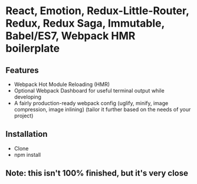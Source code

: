 # React, Emotion, Redux-Little-Router, Redux, Redux Saga, Immutable, Babel/ES7, Webpack HMR boilerplate

## Features
* Webpack Hot Module Reloading (HMR)
* Optional Webpack Dashboard for useful terminal output while developing
* A fairly production-ready webpack config (uglify, minify, image compression, image inlining) (tailor it further based on the needs of your project)

## Installation
* Clone
* npm install

## Note: this isn't 100% finished, but it's very close

